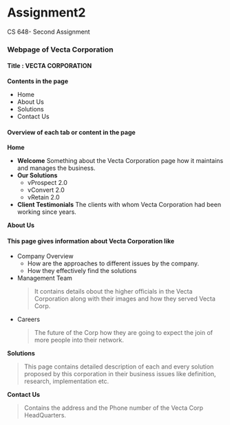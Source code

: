 # Assignment2
 CS 648- Second Assignment

### Webpage of Vecta Corporation
   #### Title : **VECTA CORPORATION**
   **Contents in the page**
   * Home
   * About Us
   * Solutions
   * Contact Us
#### Overview of each tab or content in the page

**Home**
 * **Welcome**
   Something about the Vecta Corporation page how it maintains and manages the business.
 * **Our Solutions**
     * vProspect 2.0
     * vConvert 2.0
     * vRetain 2.0
 * **Client Testimonials**
  The clients with whom Vecta Corporation had been working since years.

**About Us**
  #### This page gives information about Vecta Corporation like
   * Company Overview
        * How are the approaches to different issues by the company.
        * How they effectively find the solutions
   * Management Team
        > It contains details obout the higher officials in the Vecta Corporation along with their images and how they served Vecta Corp.
   * Careers
       > The future of the Corp how they are going to expect the join of more people into their network.

   **Solutions**
   > This page contains detailed description of each and every solution proposed by this corporation in their business issues like definition, research, implementation etc.

   **Contact Us**
   > Contains the address and the Phone number of the Vecta Corp HeadQuarters.
     
    

